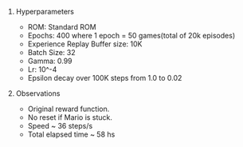 1. Hyperparameters
   - ROM: Standard ROM
   - Epochs: 400 where 1 epoch = 50 games(total of 20k episodes)
   - Experience Replay Buffer size: 10K
   - Batch Size: 32
   - Gamma: 0.99
   - Lr: 10^-4
   - Epsilon decay over 100K steps from 1.0 to 0.02

2. Observations
   - Original reward function.
   - No reset if Mario is stuck.
   - Speed ~ 36 steps/s
   - Total elapsed time ~ 58 hs
